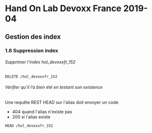 # Hand On Lab Devoxx France 2019-04
## Gestion des index
### 1.6 Suppression index


###### Supprimer l’index hol_devoxxfr_152
```shell
DELETE /hol_devoxxfr_152
```    

###### Vérifier qu’il l’a bien été en testant son existence 
Une requête REST HEAD sur l'alias doit envoyer un code 
* 404 quand l'alias n'existe pas
* 200 si l'alias existe
```shell
HEAD /hol_devoxxfr_152
```
